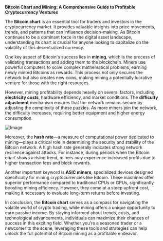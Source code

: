 **Bitcoin Chart and Mining: A Comprehensive Guide to Profitable Cryptocurrency Ventures**

The **Bitcoin chart** is an essential tool for traders and investors in the cryptocurrency market. It provides valuable insights into price movements, trends, and patterns that can influence decision-making. As Bitcoin continues to be a dominant force in the digital asset landscape, understanding its chart is crucial for anyone looking to capitalize on the volatility of this decentralized currency.

One key aspect of Bitcoin's success lies in **mining**, which is the process of validating transactions and adding them to the blockchain. Miners use powerful computers to solve complex mathematical problems, earning newly minted Bitcoins as rewards. This process not only secures the network but also creates new coins, making mining a potentially lucrative venture for those with the right resources.

However, mining profitability depends heavily on several factors, including **electricity costs**, hardware efficiency, and market conditions. The **difficulty adjustment** mechanism ensures that the network remains secure by adjusting the complexity of these puzzles. As more miners join the network, the difficulty increases, requiring better equipment and higher energy consumption.

![Image](https://github.com/user-attachments/assets/31692037-0104-4703-abd1-696b6a7dd41b)

Moreover, the **hash rate**—a measure of computational power dedicated to mining—plays a critical role in determining the security and stability of the Bitcoin network. A high hash rate generally indicates strong network resilience against attacks. For instance, during periods when the Bitcoin chart shows a rising trend, miners may experience increased profits due to higher transaction fees and block rewards.

Another important keyword is **ASIC miners**, specialized devices designed specifically for mining cryptocurrencies like Bitcoin. These machines offer superior performance compared to traditional CPUs or GPUs, significantly boosting mining efficiency. However, they come at a steep upfront cost, making it necessary to evaluate long-term returns before investing.

In conclusion, the **Bitcoin chart** serves as a compass for navigating the volatile world of crypto trading, while mining offers a unique opportunity to earn passive income. By staying informed about trends, costs, and technological advancements, individuals can maximize their chances of success in this exciting field. Whether you're a seasoned trader or a newcomer to the scene, leveraging these tools and strategies can help unlock the full potential of Bitcoin mining as a profitable endeavor.